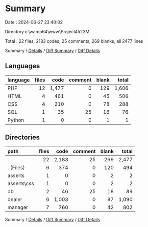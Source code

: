 # Summary

Date : 2024-06-27 23:40:02

Directory c:\\wamp64\\www\\Project4523M

Total : 22 files,  2183 codes, 25 comments, 269 blanks, all 2477 lines

Summary / [Details](details.md) / [Diff Summary](diff.md) / [Diff Details](diff-details.md)

## Languages
| language | files | code | comment | blank | total |
| :--- | ---: | ---: | ---: | ---: | ---: |
| PHP | 12 | 1,477 | 0 | 129 | 1,606 |
| HTML | 4 | 461 | 0 | 45 | 506 |
| CSS | 4 | 210 | 0 | 78 | 288 |
| SQL | 1 | 35 | 25 | 16 | 76 |
| Python | 1 | 0 | 0 | 1 | 1 |

## Directories
| path | files | code | comment | blank | total |
| :--- | ---: | ---: | ---: | ---: | ---: |
| . | 22 | 2,183 | 25 | 269 | 2,477 |
| . (Files) | 6 | 374 | 0 | 120 | 494 |
| asserts | 1 | 0 | 0 | 2 | 2 |
| asserts\\css | 1 | 0 | 0 | 2 | 2 |
| db | 2 | 46 | 25 | 18 | 89 |
| dealer | 6 | 1,003 | 0 | 87 | 1,090 |
| manager | 7 | 760 | 0 | 42 | 802 |

Summary / [Details](details.md) / [Diff Summary](diff.md) / [Diff Details](diff-details.md)